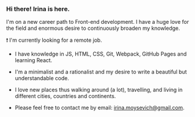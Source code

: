 ### Hi there! Irina is here.

I'm on a new career path to Front-end development. I have a huge love for the field and enormous desire to continuously broaden my knowledge. 

❗ I'm currently looking for a remote job.

- I have knowledge in  JS, HTML, CSS, Git, Webpack, GitHub Pages and learning React.

- I'm a minimalist and a rationalist and my desire to write a beautiful but understandable code.

- I love new places thus walking around (a lot), travelling, and living in different cities, countries and continents. 

- Please feel free to contact me by email: irina.moysevich@gmail.com.
